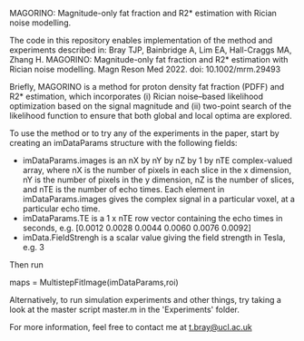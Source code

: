 MAGORINO: Magnitude-only fat fraction and R2* estimation with Rician noise modelling.

The code in this repository enables implementation of the method and experiments described in: 
Bray TJP, Bainbridge A, Lim EA, Hall-Craggs MA, Zhang H. MAGORINO: Magnitude-only fat fraction and R2* estimation with Rician noise modelling. Magn Reson Med 2022. doi: 10.1002/mrm.29493

Briefly, MAGORINO is a method for proton density fat fraction (PDFF) and R2* estimation, which incorporates (i) Rician noise–based likelihood optimization based on the signal magnitude and (ii) two-point search of the likelihood function to ensure that both global and local optima are explored.

To use the method or to try any of the experiments in the paper, start by creating an imDataParams structure with the following fields:

- imDataParams.images is an nX by nY by nZ by 1 by nTE complex-valued array, where nX is the number of pixels in each slice in the x dimension, nY is the number of pixels in the y dimension, nZ is the number of slices, and nTE is the number of echo times. Each element in imDataParams.images gives the complex signal in a particular voxel, at a particular echo time. 
- imDataParams.TE is a 1 x nTE row vector containing the echo times in seconds, e.g. [0.0012 0.0028 0.0044 0.0060 0.0076 0.0092]
- imData.FieldStrengh is a scalar value giving the field strength in Tesla, e.g. 3

Then run

maps = MultistepFitImage(imDataParams,roi)

Alternatively, to run simulation experiments and other things, try taking a look at the master script master.m in the 'Experiments' folder. 

For more information, feel free to contact me at 
t.bray@ucl.ac.uk

